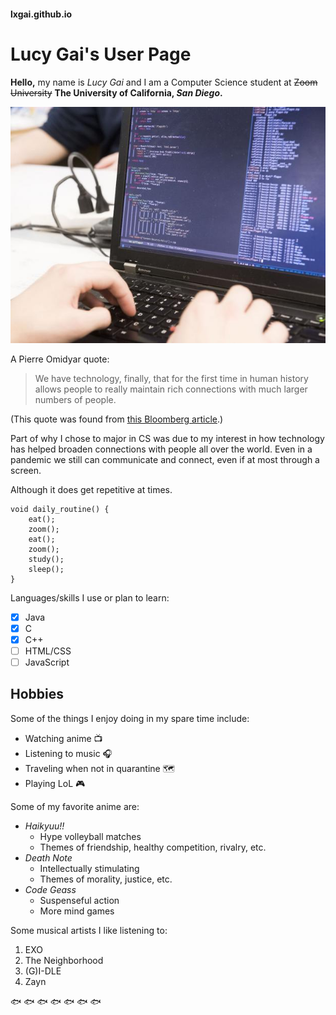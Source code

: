 #### lxgai.github.io
# Lucy Gai's User Page

**Hello,** my name is *Lucy Gai* and I am a Computer Science student at ~~Zoom University~~ **The University of California, _San Diego_.** 

![image](/cs.jpg)

A Pierre Omidyar quote:
> We have technology, finally, that for the first time in human history allows people to really maintain rich connections with much larger numbers of people.

(This quote was found from [this Bloomberg article](https://www.bloomberg.com/news/articles/2005-06-19/online-extra-pierre-omidyar-on-connecting-people).)

Part of why I chose to major in CS was due to my interest in how technology has helped broaden connections with people all over the world. Even in a pandemic we still can communicate and connect, even if at most through a screen. 

Although it does get repetitive at times.

```
void daily_routine() {
    eat();
    zoom();
    eat();
    zoom();
    study();
    sleep();
}
```

Languages/skills I use or plan to learn: 
- [x] Java
- [x] C
- [x] C++
- [ ] HTML/CSS
- [ ] JavaScript

## Hobbies
Some of the things I enjoy doing in my spare time include:
* Watching anime :tv:
* Listening to music :headphones:
* Traveling when not in quarantine :world_map:
* Playing LoL :video_game:

Some of my favorite anime are:
- *Haikyuu!!*
   - Hype volleyball matches
   - Themes of friendship, healthy competition, rivalry, etc.
- *Death Note*
   - Intellectually stimulating 
   - Themes of morality, justice, etc.
- *Code Geass*
   - Suspenseful action
   - More mind games 
   
Some musical artists I like listening to:
1. EXO
2. The Neighborhood
3. (G)I-DLE
4. Zayn


:fish: :fish: :fish: :fish: :fish: :fish: :fish:
